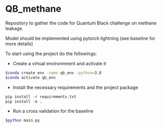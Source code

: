 # QB_methane
Repository to gather the code for Quantum Black challenge on methane leakage.

Model should be implemented using pytorch lightning (see baseline for more details)

To start using the project do the followings:

- Create a virtual environmnent and activate it

```bash
$conda create env -name qb_env -python=3.8
$conda activate qb_env
```

- Install the necessary requirements and the project package

```python
pip install -r requirements.txt
pip install -e .
```

- Run a cross validation for the baseline

```bash
$python main.py
```